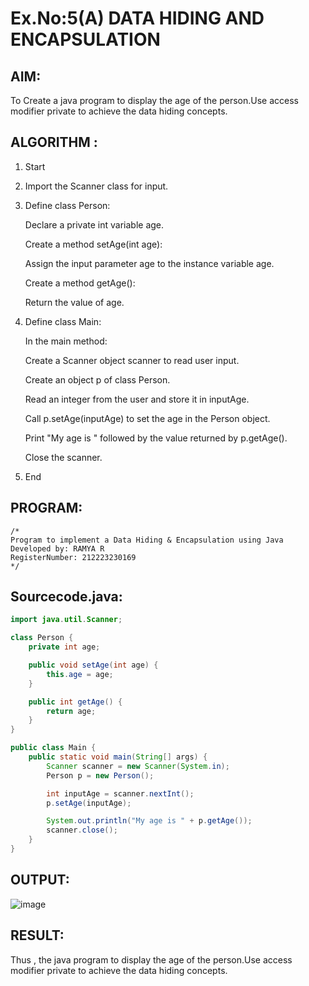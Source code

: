 # Ex.No:5(A)  DATA HIDING AND ENCAPSULATION
## AIM:
To Create a java program to display the age of the person.Use access modifier private to achieve the data hiding concepts.

## ALGORITHM :
1. Start

2.  Import the Scanner class for input.

3. Define class Person:

   Declare a private int variable age.
   
   Create a method setAge(int age):
   
   Assign the input parameter age to the instance variable age.
   
   Create a method getAge():
   
   Return the value of age.

4. Define class Main:

   In the main method:
   
   Create a Scanner object scanner to read user input.
   
   Create an object p of class Person.
   
   Read an integer from the user and store it in inputAge.
   
   Call p.setAge(inputAge) to set the age in the Person object.
   
   Print "My age is " followed by the value returned by p.getAge().
   
   Close the scanner.

5. End


## PROGRAM:
 ```
/*
Program to implement a Data Hiding & Encapsulation using Java
Developed by: RAMYA R
RegisterNumber: 212223230169
*/
```

## Sourcecode.java:

```JAVA
import java.util.Scanner;

class Person {
    private int age;

    public void setAge(int age) {
        this.age = age;
    }

    public int getAge() {
        return age;
    }
}

public class Main {
    public static void main(String[] args) {
        Scanner scanner = new Scanner(System.in);
        Person p = new Person();

        int inputAge = scanner.nextInt();
        p.setAge(inputAge);

        System.out.println("My age is " + p.getAge());
        scanner.close();
    }
}
```

## OUTPUT:

![image](https://github.com/user-attachments/assets/781fdc29-385a-4a25-bdb3-72d4c304f256)


## RESULT:
Thus , the  java program to display the age of the person.Use access modifier private to achieve the data hiding concepts.
